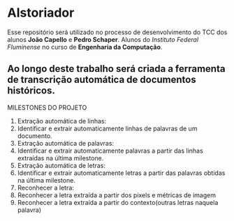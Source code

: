 # AIstoriador
Esse repositório será utilizado no processo de desenvolvimento do TCC dos alunos **João Capello** e **Pedro Schaper**.
Alunos do _Instituto Federal Fluminense_ no curso de **Engenharia da Computação**.

Ao longo deste trabalho será criada a ferramenta de transcrição automática de documentos históricos.
---
MILESTONES DO PROJETO
1. Extração automática de linhas:
  1. Identificar e extrair automaticamente linhas de palavras de um documento.
2. Extração automática de palavras:
  1. Identificar e extrair automaticamente palavras a partir das linhas extraídas na última milestone.
3. Extração automática de letras:
  1. Identificar e extrair automaticamente letras a partir das palavras obtidas na última milestone.
4. Reconhecer a letra:
  1. Reconhecer a letra extraída a partir dos pixels e métricas de imagem
  2. Reconhecer a letra extraída a partir do contexto(outras letras naquela palavra)
